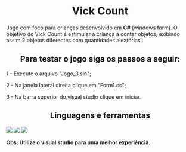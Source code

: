 <h1 align="center">Vick Count</h1>

<p>
  Jogo com foco para crianças desenvolvido em <b>C#</b> (windows form). O objetivo do Vick Count é estimular a criança a contar objetos, exibindo assim 2 objetos 
  diferentes com quantidades aleatórias.
</p>

<h2 align="center">Para testar o jogo siga os passos a seguir:</h2>

<p>1 - Execute o arquivo "Jogo_3.sln";</p>
<p>2 - Na janela lateral direita clique em "Form1.cs";</p>
<p>3 - Na barra superior do visual studio clique em iniciar.</p>

<h2 align="center"> Linguagens e ferramentas</h2>
  
<img src="https://cdn.jsdelivr.net/gh/devicons/devicon/icons/csharp/csharp-original.svg" />
<img src="https://cdn.jsdelivr.net/gh/devicons/devicon/icons/visualstudio/visualstudio-plain.svg" />
<img src="https://cdn.jsdelivr.net/gh/devicons/devicon/icons/github/github-original.svg" />

<p>
  <b>Obs: Utilize o visual studio para uma melhor experiência.</b>
</p>
